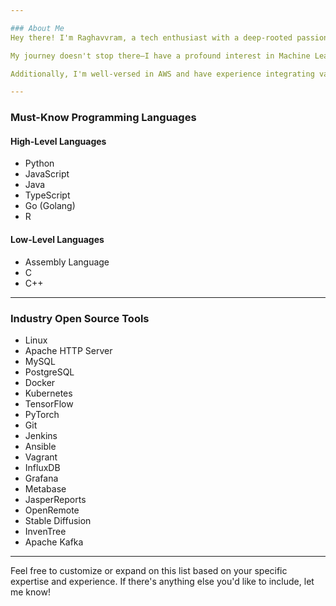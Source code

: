 ```yaml
---

### About Me
Hey there! I'm Raghavvram, a tech enthusiast with a deep-rooted passion for Cyber-Security. I thrive on the thrill of identifying and mitigating cyber vulnerabilities and exploits. With an ever-watchful eye, I navigate the digital landscape, ensuring that systems remain secure and resilient against threats. My curiosity extends beyond just security; I'm also venturing into the fascinating world of Quantum Computing. Though I'm a beginner in this field, I'm captivated by its potential to revolutionize technology as we know it.

My journey doesn't stop there—I have a profound interest in Machine Learning, Deep Learning, and Artificial Intelligence. I believe in leveraging these cutting-edge technologies to evolve industries and make a tangible impact. My vision is to simplify complex tech, making it accessible to everyone. I aspire to create solutions that empower individuals without overwhelming them with intricacies. By abstracting the complexity, I aim to bring the benefits of AI and ML to the layman, transforming the way we interact with technology.

Additionally, I'm well-versed in AWS and have experience integrating various technologies, including DevOps practices, to create seamless and efficient workflows. I'm passionate about merging Cyber-Security, Quantum Computing, ML, DL, AI, and DevOps to drive innovation and elevate the tech industry. Let's connect and collaborate on projects that push the boundaries of what's possible!

---
```


### Must-Know Programming Languages

#### High-Level Languages
- Python
- JavaScript
- Java
- TypeScript
- Go (Golang)
- R

#### Low-Level Languages
- Assembly Language
- C
- C++



---

### Industry Open Source Tools

- Linux
- Apache HTTP Server
- MySQL
- PostgreSQL
- Docker
- Kubernetes
- TensorFlow
- PyTorch
- Git
- Jenkins
- Ansible
- Vagrant
- InfluxDB
- Grafana
- Metabase
- JasperReports
- OpenRemote
- Stable Diffusion
- InvenTree
- Apache Kafka

---

Feel free to customize or expand on this list based on your specific expertise and experience. If there's anything else you'd like to include, let me know!
